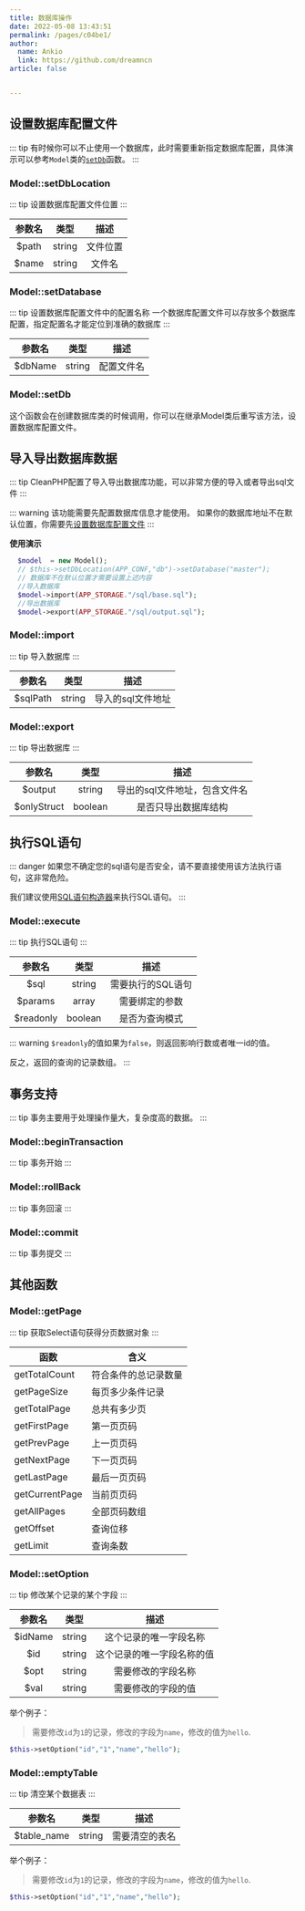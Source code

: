 ```yaml
---
title: 数据库操作
date: 2022-05-08 13:43:51
permalink: /pages/c04be1/
author: 
  name: Ankio
  link: https://github.com/dreamncn
article: false


---
```

## 设置数据库配置文件
::: tip
有时候你可以不止使用一个数据库，此时需要重新指定数据库配置，具体演示可以参考`Model`类的[`setDb`](#model-setdb)函数。
:::

### Model::setDbLocation
::: tip 设置数据库配置文件位置
:::

|参数名|类型|描述|
|:-:|:-:|:-:|
|$path|string|文件位置
|$name|string|文件名

### Model::setDatabase
::: tip 设置数据库配置文件中的配置名称
一个数据库配置文件可以存放多个数据库配置，指定配置名才能定位到准确的数据库
:::

|参数名|类型|描述|
|:-:|:-:|:-:|
|$dbName|string|配置文件名

### Model::setDb
这个函数会在创建数据库类的时候调用，你可以在继承Model类后重写该方法，设置数据库配置文件。

## 导入导出数据库数据

::: tip 
CleanPHP配置了导入导出数据库功能，可以非常方便的导入或者导出sql文件
:::

::: warning
该功能需要先配置数据库信息才能使用。
如果你的数据库地址不在默认位置，你需要先[设置数据库配置文件](#设置数据库配置文件)
:::

**使用演示**
```php
  $model  = new Model();
  // $this->setDbLocation(APP_CONF,"db")->setDatabase("master");
  // 数据库不在默认位置才需要设置上述内容
  //导入数据库
  $model->import(APP_STORAGE."/sql/base.sql");
  //导出数据库
  $model->export(APP_STORAGE."/sql/output.sql");
```

### Model::import

::: tip 导入数据库
:::

|参数名|类型|描述|
|:-:|:-:|:-:|
|$sqlPath|string|导入的sql文件地址


### Model::export

::: tip 导出数据库
:::

|参数名|类型|描述|
|:-:|:-:|:-:|
|$output|string|导出的sql文件地址，包含文件名
|$onlyStruct|boolean|是否只导出数据库结构

## 执行SQL语句

::: danger
如果您不确定您的sql语句是否安全，请不要直接使用该方法执行语句，这非常危险。

我们建议使用[SQL语句构造器](04.SQL语句构造器.md)来执行SQL语句。
:::
### Model::execute
::: tip 执行SQL语句
:::


|参数名|类型|描述|
|:-:|:-:|:-:|
|$sql|string|需要执行的SQL语句
|$params|array|需要绑定的参数
|$readonly|boolean|是否为查询模式

::: warning
`$readonly`的值如果为`false`，则返回影响行数或者唯一id的值。

反之，返回的查询的记录数组。
:::
## 事务支持
::: tip
事务主要用于处理操作量大，复杂度高的数据。
:::
### Model::beginTransaction
::: tip 事务开始
:::

### Model::rollBack
::: tip 事务回滚
:::


### Model::commit
::: tip 事务提交
:::

## 其他函数

### Model::getPage
::: tip 获取Select语句获得分页数据对象
:::

函数 | 含义
--- | ---
getTotalCount | 符合条件的总记录数量
getPageSize | 每页多少条件记录
getTotalPage | 总共有多少页
getFirstPage | 第一页页码
getPrevPage | 上一页页码
getNextPage | 下一页页码
getLastPage | 最后一页页码
getCurrentPage | 当前页页码
getAllPages | 全部页码数组
getOffset | 查询位移
getLimit | 查询条数

### Model::setOption

::: tip 修改某个记录的某个字段
:::

|参数名|类型|描述|
|:-:|:-:|:-:|
|$idName|string|这个记录的唯一字段名称
|$id|string|这个记录的唯一字段名称的值
|$opt|string|需要修改的字段名称
|$val|string|需要修改的字段的值

举个例子：

> 需要修改`id`为`1`的记录，修改的字段为`name`，修改的值为`hello`.

```php
$this->setOption("id","1","name","hello");
```

### Model::emptyTable

::: tip 清空某个数据表
:::

|参数名|类型|描述|
|:-:|:-:|:-:|
|$table_name|string|需要清空的表名


举个例子：

> 需要修改`id`为`1`的记录，修改的字段为`name`，修改的值为`hello`.

```php
$this->setOption("id","1","name","hello");
```